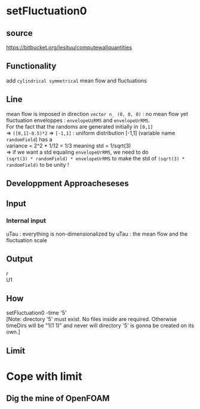 # setFluctuation0

## source
https://bitbucket.org/lesituu/computewallquantities

## Functionality
add `cylindrical symmetrical` mean flow and fluctuations

## Line
mean flow is imposed in direction `vector n_ (0, 0, 0)` : no mean flow yet   
fluctuation enveloppes : `envelopeUzRMS` and `envelopeUrRMS`.   
For the fact that the randoms are generated initially in `[0,1]`   
=> `([0,1]-0.5)*2` => `[-1,1]` : uniform distribution [-1,1] (variable name `randomField`) has a   
variance = 2^2 * 1/12 = 1/3 meaning std = 1/sqrt(3)   
=> if we want a std equaling `envelopeUrRMS`, we need to do   
` (sqrt(3) * randomField) * envelopeUrRMS ` to make the std of `(sqrt(3) * randomField)` to be unity !

## Developpment Approacheseses

## Input
### Internal input
uTau : everything is non-dimensionalized by uTau : the mean flow and the fluctuation scale

## Output
r   
U1

## How
setFluctuation0 -time '5'   
[Note: directory '5' must exist. No files inside are required.
 Otherwise timeDirs will be "1(1    1)" and never will directory '5' is gonna be created on its own.]

## Limit

# Cope with limit

## Dig the mine of OpenFOAM

